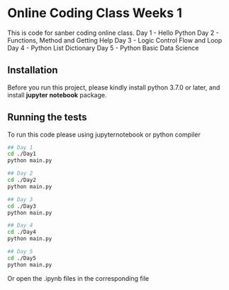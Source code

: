 # Online Coding Class Weeks 1

This is code for sanber coding online class.
Day 1 - Hello Python
Day 2 - Functions, Method and Getting Help
Day 3 - Logic Control Flow and Loop
Day 4 - Python List Dictionary
Day 5 - Python Basic Data Science

## Installation

Before you run this project, please kindly install python 3.7.0 or later, and install **jupyter notebook** package.

## Running the tests

To run this code please using jupyternotebook or python compiler

```Bash
## Day 1
cd ./Day1
python main.py

## Day 2
cd ./Day2
python main.py

## Day 3
cd ./Day3
python main.py

## Day 4
cd ./Day4
python main.py

## Day 5
cd ./Day5
python main.py
```

Or open the .ipynb files in the corresponding file
